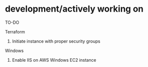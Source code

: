 # development/actively working on
TO-DO

Terraform
1. Initiate instance with proper security groups

Windows
1. Enable IIS on AWS Windows EC2 instance
